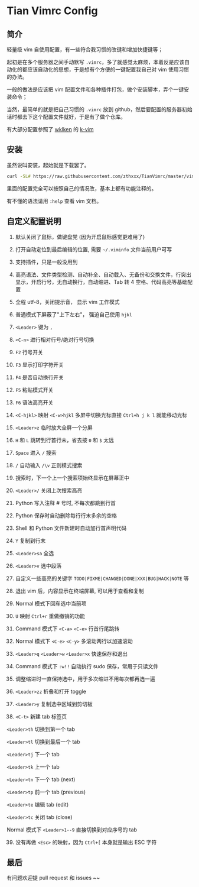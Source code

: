 
Tian Vimrc Config
=======================




简介
-----

轻量级 vim 自使用配置，有一些符合我习惯的改键和增加快捷键等；

起初是在多个服务器之间手动默写 `.vimrc`，多了就感觉太麻烦，本着反是应该自动化的都应该自动化的思想，于是想有个方便的一键配置我自己对 vim 使用习惯的办法。

一般的做法是应该把 vim 配置文件和各种插件打包，做个安装脚本，弄个一键安装命令；

当然，最简单的就是把自己习惯的 `.vimrc` 放到 github，然后要配置的服务器初始话时都去下这个配置文件就好，于是有了做个仓库。

有大部分配置参照了 [wklken](https://github.com/wklken) 的 [k-vim](https://github.com/wklken/k-vim)




安装
-----

虽然说叫安装，起始就是下载罢了。

```bash
curl -SL# https://raw.githubusercontent.com/zthxxx/TianVimrc/master/vimrc -o ~/.vimrc
```

里面的配置完全可以按照自己的情况改，基本上都有功能注释的。

有不懂的语法请用 `:help` 查看 vim 文档。




自定义配置说明
-------------

1. 默认关闭了鼠标，做键盘党 (因为开启鼠标感觉更难用了)

2. 打开自动定位到最后编辑的位置, 需要 `~/.viminfo` 文件当前用户可写

3. 支持插件，只是一般没用到

4. 高亮语法、文件类型检测、自动补全、自动载入、无备份和交换文件，行突出显示，开启行号，无自动换行，自动缩进、Tab 转 4 空格、代码高亮等基础配置

5. 全程 utf-8，关闭提示音， 显示 vim 工作模式

6. 普通模式下屏蔽了"上下左右"， 强迫自己使用 `hjkl`

7. `<Leader>` 键为 `,`

8. `<C-n>` 进行相对行号/绝对行号切换

9. `F2` 行号开关

10. `F3` 显示打印字符开关

11. `F4` 是否自动换行开关

12. `F5` 粘贴模式开关

13. `F6` 语法高亮开关

14. `<C-hjkl>` 映射 `<C-w>hjkl` 多屏中切换光标直接 `Ctrl+h j k l` 就能移动光标

15. `<Leader>z` 临时放大全屏一个分屏

16. `H` 和 `L` 跳转到行首行未，省去按 `0` 和 `$` 太远

17. `Space` 进入 `/` 搜索

18. `/` 自动输入 `/\v` 正则模式搜索

19. 搜索时，下一个上一个搜索项始终显示在屏幕正中

20. `<Leader>/` 关闭上次搜索高亮

21. Python 写入注释 # 号时, 不每次都跳到行首

22. Python 保存时自动删除每行行末多余的空格

23. Shell 和 Python 文件新建时自动加行首声明代码

24. `Y` 复制到行末

25. `<Leader>sa` 全选

26. `<Leader>v` 选中段落

27. 自定义一些高亮的关键字 `TODO|FIXME|CHANGED|DONE|XXX|BUG|HACK|NOTE` 等

28. 退出 vim 后，内容显示在终端屏幕, 可以用于查看和复制

29. Normal 模式下回车选中当前项

30. `U` 映射 `Ctrl+r` 重做撤销的功能

31. Command 模式下 `<C-a>` `<C-e>` 行首行尾跳转

32. Normal 模式下 `<C-e>` `<C-y>` 多滚动两行以加速滚动

33. `<Leader>q` `<Leader>w` `<Leader>x`  快速保存和退出

34. Command 模式下 `:w!!` 自动执行 sudo 保存，常用于只读文件

35. 调整缩进时一直保持选中，用于多次缩进不用每次都再选一遍

36. `<Leader>zz` 折叠和打开 toggle

37. `<Leader>y` 复制选中区域到剪切板

38. `<C-t>` 新建 tab 标签页

   `<Leader>th` 切换到第一个 tab

   `<Leader>tl` 切换到最后一个 tab

   `<Leader>tj` 下一个 tab

   `<Leader>tk` 上一个 tab

   `<Leader>tn` 下一个 tab (next)

   `<Leader>tp` 前一个 tab (previous)

   `<Leader>te` 编辑 tab (edit)

   `<Leader>tc` 关闭 tab (close)

   Normal 模式下 `<Leader>1--9` 直接切换到对应序号的 tab

39. 没有再做 `<Esc>` 的映射，因为 `Ctrl+[` 本身就是输出 ESC 字符





最后
-----

有问题欢迎提 pull request 和 issues ~~

